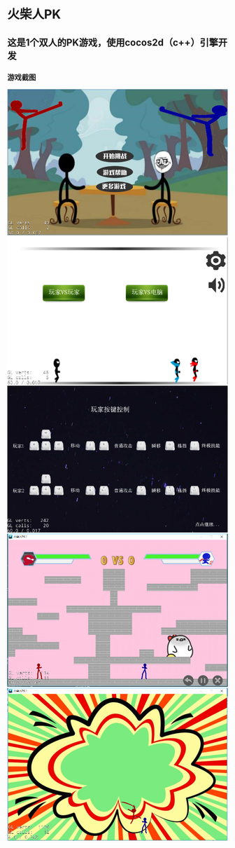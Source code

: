 # 火柴人PK

## 这是1个双人的PK游戏，使用cocos2d（c++）引擎开发

### 游戏截图
![](readmePic/Pic3.png)
![](readmePic/Pic4.png)
![](readmePic/Pic5.png)
![](readmePic/Pic1.png)
![](readmePic/Pic2.png)